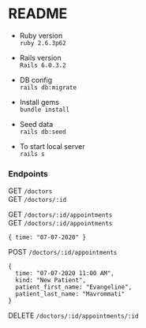 # README

* Ruby version  
`ruby 2.6.3p62`

* Rails version  
`Rails 6.0.3.2`

* DB config  
`rails db:migrate`

* Install gems  
`bundle install` 

* Seed data  
`rails db:seed`

* To start local server  
`rails s`

### Endpoints
GET `/doctors`   
GET `/doctors/:id`   

GET `/doctors/:id/appointments`   
GET `/doctors/:id/appointments`   
```
{ time: "07-07-2020" }
```
POST `/doctors/:id/appointments`   
  ```
  {
    time: "07-07-2020 11:00 AM",
    kind: "New Patient",
    patient_first_name: "Evangeline",
    patient_last_name: "Mavrommati"
  }
  ```   
DELETE `/doctors/:id/appointments/:id`
